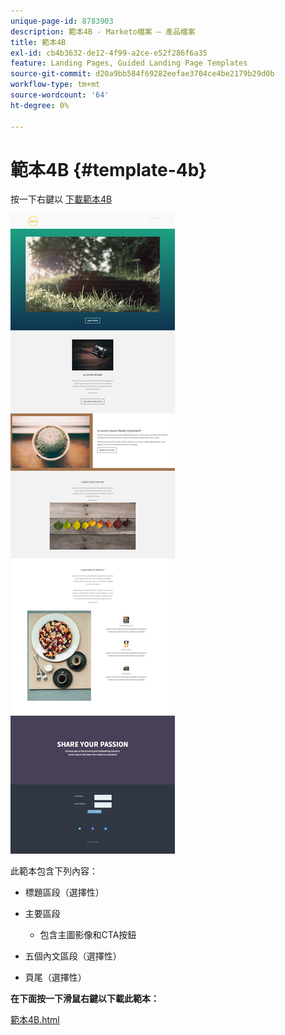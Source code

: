 ```yaml
---
unique-page-id: 8783903
description: 範本4B - Marketo檔案 — 產品檔案
title: 範本4B
exl-id: cb4b3632-de12-4f99-a2ce-e52f286f6a35
feature: Landing Pages, Guided Landing Page Templates
source-git-commit: d20a9bb584f69282eefae3704ce4be2179b29d0b
workflow-type: tm+mt
source-wordcount: '64'
ht-degree: 0%

---
```


# 範本4B {#template-4b}

按一下右鍵以 [下載範本4B](https://experienceleague.adobe.com/landing/marketo/lp-templates/template-4b.html)

![](assets/image2015-7-24-10-3a22-3a15.png)

此範本包含下列內容：

* 標題區段（選擇性）
* 主要區段

   * 包含主圖影像和CTA按鈕

* 五個內文區段（選擇性）
* 頁尾（選擇性）

**在下面按一下滑鼠右鍵以下載此範本：**

[範本4B.html](https://experienceleague.adobe.com/landing/marketo/lp-templates/template-4b.html)
